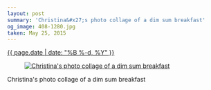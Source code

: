 ```yaml
---
layout: post
summary: 'Christina&#x27;s photo collage of a dim sum breakfast'
og_image: 408-1280.jpg
taken: May 25, 2015
---
```


<div class="post">
 <time>
  <a href="/408">
   {{ page.date | date: "%B %-d, %Y" }}
  </a>
 </time>
 <a href="/408">
  <figure data-taken="5/25/2015">
   <img alt="Christina's photo collage of a dim sum breakfast" sizes="(min-width: 700px) 50vw, calc(100vw - 2rem)" src="{{ site.assets_url }}/408-640.jpg" srcset="{{ site.assets_url }}/408-1280.jpg 1280w, {{ site.assets_url }}/408-960.jpg 960w, {{ site.assets_url }}/408-640.jpg 640w, {{ site.assets_url }}/408-320.jpg 320w"/>
  </figure>
 </a>
 <span>
  Christina's photo collage of a dim sum breakfast
 </span>
</div>
